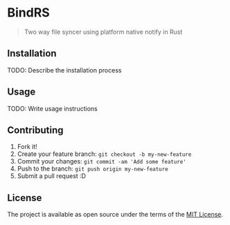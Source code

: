 # BindRS

> Two way file syncer using platform native notify in Rust

## Installation

TODO: Describe the installation process

## Usage

TODO: Write usage instructions

## Contributing

1. Fork it!
2. Create your feature branch: `git checkout -b my-new-feature`
3. Commit your changes: `git commit -am 'Add some feature'`
4. Push to the branch: `git push origin my-new-feature`
5. Submit a pull request :D

## License

The project is available as open source under the terms of the [MIT License](http://opensource.org/licenses/MIT).
